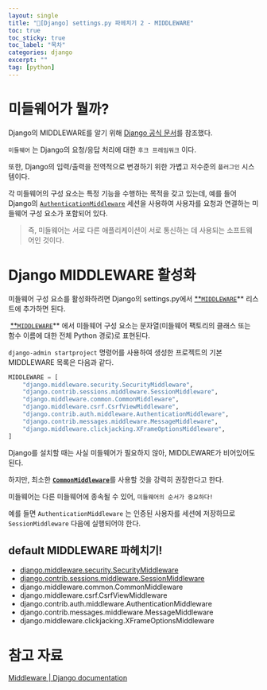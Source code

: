 ```yaml
---
layout: single
title: "📘[Django] settings.py 파헤치기 2 - MIDDLEWARE"
toc: true
toc_sticky: true
toc_label: "목차"
categories: django
excerpt: ""
tag: [python]
---
```


# 미들웨어가 뭘까?

Django의 MIDDLEWARE를 알기 위해 [Django 공식 문서](https://docs.djangoproject.com/en/5.1/topics/http/middleware/)를 참조했다.

`미들웨어` 는 Django의 요청/응답 처리에 대한 `후크 프레임워크` 이다.

또한, Django의 입력/출력을 전역적으로 변경하기 위한 가볍고 저수준의 `플러그인` 시스템이다.

각 미들웨어의 구성 요소는 특정 기능을 수행하는 목적을 갖고 있는데, 예를 들어 Django의 [`AuthenticationMiddleware`](https://docs.djangoproject.com/en/5.1/ref/middleware/#django.contrib.auth.middleware.AuthenticationMiddleware) 세션을 사용하여 사용자를 요청과 연결하는 미들웨어 구성 요소가 포함되어 있다. 

> 즉, 미들웨어는 서로 다른 애플리케이션이 서로 통신하는 데 사용되는 소프트웨어인 것이다.
> 

# Django MIDDLEWARE 활성화

미들웨어 구성 요소를 활성화하려면 Django의 settings.py에서 [**`MIDDLEWARE`](https://docs.djangoproject.com/en/5.1/ref/settings/#std-setting-MIDDLEWARE)** 리스트에 추가하면 된다.

 [**`MIDDLEWARE`](https://docs.djangoproject.com/en/5.1/ref/settings/#std-setting-MIDDLEWARE)** 에서 미들웨어 구성 요소는 문자열(미들웨어 팩토리의 클래스 또는 함수 이름에 대한 전체 Python 경로)로 표현된다.

`django-admin startproject` 명령어를 사용하여 생성한 프로젝트의 기본 MIDDLEWARE 목록은 다음과 같다.

```python
MIDDLEWARE = [
    "django.middleware.security.SecurityMiddleware",
    "django.contrib.sessions.middleware.SessionMiddleware",
    "django.middleware.common.CommonMiddleware",
    "django.middleware.csrf.CsrfViewMiddleware",
    "django.contrib.auth.middleware.AuthenticationMiddleware",
    "django.contrib.messages.middleware.MessageMiddleware",
    "django.middleware.clickjacking.XFrameOptionsMiddleware",
]
```

Django를 설치할 때는 사실 미들웨어가 필요하지 않아, MIDDLEWARE가 비어있어도 된다.

하지만, 최소한  [**`CommonMiddleware`**](https://docs.djangoproject.com/en/5.1/ref/middleware/#django.middleware.common.CommonMiddleware)를 사용할 것을 강력히 권장한다고 한다.

미들웨어는 다른 미들웨어에 종속될 수 있어, `미들웨어의 순서가 중요하다!` 

예를 들면 `AuthenticationMiddleware` 는 인증된 사용자를 세션에 저장하므로 `SessionMiddleware` 다음에 실행되어야 한다.

## default MIDDLEWARE 파헤치기!

- [django.middleware.security.SecurityMiddleware](https://hellojunho.github.io/django/DJANGO-settings.py-%ED%8C%8C%ED%97%A4%EC%B9%98%EA%B8%B0-3-MIDDLEWARE-(SecurityMiddleware)/)
- [django.contrib.sessions.middleware.SessionMiddleware](https://hellojunho.github.io/django/DJANGO-settings.py-%ED%8C%8C%ED%97%A4%EC%B9%98%EA%B8%B0-4-MIDDLEWARE-(SessionMiddleware)/)
- django.middleware.common.CommonMiddleware
- django.middleware.csrf.CsrfViewMiddleware
- django.contrib.auth.middleware.AuthenticationMiddleware
- django.contrib.messages.middleware.MessageMiddleware
- django.middleware.clickjacking.XFrameOptionsMiddleware

# 참고 자료

[Middleware | Django documentation](https://docs.djangoproject.com/en/5.1/topics/http/middleware/)